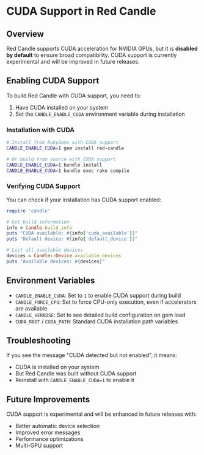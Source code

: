 # CUDA Support in Red Candle

## Overview

Red Candle supports CUDA acceleration for NVIDIA GPUs, but it is **disabled by default** to ensure broad compatibility. CUDA support is currently experimental and will be improved in future releases.

## Enabling CUDA Support

To build Red Candle with CUDA support, you need to:

1. Have CUDA installed on your system
2. Set the `CANDLE_ENABLE_CUDA` environment variable during installation

### Installation with CUDA

```bash
# Install from RubyGems with CUDA support
CANDLE_ENABLE_CUDA=1 gem install red-candle

# Or build from source with CUDA support
CANDLE_ENABLE_CUDA=1 bundle install
CANDLE_ENABLE_CUDA=1 bundle exec rake compile
```

### Verifying CUDA Support

You can check if your installation has CUDA support enabled:

```ruby
require 'candle'

# Get build information
info = Candle.build_info
puts "CUDA available: #{info['cuda_available']}"
puts "Default device: #{info['default_device']}"

# List all available devices
devices = Candle::Device.available_devices
puts "Available devices: #{devices}"
```

## Environment Variables

- `CANDLE_ENABLE_CUDA`: Set to `1` to enable CUDA support during build
- `CANDLE_FORCE_CPU`: Set to force CPU-only execution, even if accelerators are available
- `CANDLE_VERBOSE`: Set to see detailed build configuration on gem load
- `CUDA_ROOT` / `CUDA_PATH`: Standard CUDA installation path variables

## Troubleshooting

If you see the message "CUDA detected but not enabled", it means:
- CUDA is installed on your system
- But Red Candle was built without CUDA support
- Reinstall with `CANDLE_ENABLE_CUDA=1` to enable it

## Future Improvements

CUDA support is experimental and will be enhanced in future releases with:
- Better automatic device selection
- Improved error messages
- Performance optimizations
- Multi-GPU support